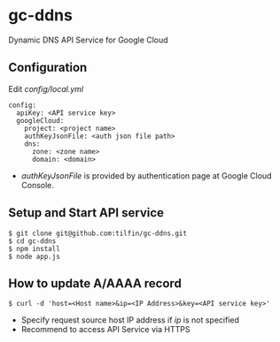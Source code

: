 gc-ddns
=======

Dynamic DNS API Service for Google Cloud


## Configuration
Edit _config/local.yml_

```
config:
  apiKey: <API service key>
  googleCloud:
    project: <project name>
    authKeyJsonFile: <auth json file path>
    dns:
      zone: <zone name>
      domain: <domain>
```

- _authKeyJsonFile_ is provided by authentication page at Google Cloud Console.

## Setup and Start API service

```
$ git clone git@github.com:tilfin/gc-ddns.git
$ cd gc-ddns
$ npm install
$ node app.js
```

## How to update A/AAAA record

```
$ curl -d 'host=<Host name>&ip=<IP Address>&key=<API service key>'
```

- Specify request source host IP address if _ip_ is not specified
- Recommend to access API Service via HTTPS
